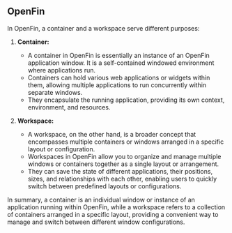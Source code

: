 ## OpenFin

In OpenFin, a container and a workspace serve different purposes:

1. **Container:**
   - A container in OpenFin is essentially an instance of an OpenFin application window. It is a self-contained windowed environment where applications run.
   - Containers can hold various web applications or widgets within them, allowing multiple applications to run concurrently within separate windows.
   - They encapsulate the running application, providing its own context, environment, and resources.

2. **Workspace:**
   - A workspace, on the other hand, is a broader concept that encompasses multiple containers or windows arranged in a specific layout or configuration.
   - Workspaces in OpenFin allow you to organize and manage multiple windows or containers together as a single layout or arrangement.
   - They can save the state of different applications, their positions, sizes, and relationships with each other, enabling users to quickly switch between predefined layouts or configurations.

In summary, a container is an individual window or instance of an application running within OpenFin, while a workspace refers to a collection of containers arranged in a specific layout, providing a convenient way to manage and switch between different window configurations.
